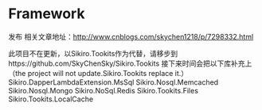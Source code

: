 # Framework
发布
相关文章地址：http://www.cnblogs.com/skychen1218/p/7298332.html

此项目不在更新，以Sikiro.Tookits作为代替，请移步到https://github.com/SkyChenSky/Sikiro.Tookits
接下来时间会把以下库补充上
（the project will not update.Sikiro.Tookits replace it.）
Sikiro.DapperLambdaExtension.MsSql
Sikiro.Nosql.Memcached
Sikiro.Nosql.Mongo
Sikiro.NoSql.Redis
Sikiro.Tookits.Files
Sikiro.Tookits.LocalCache
